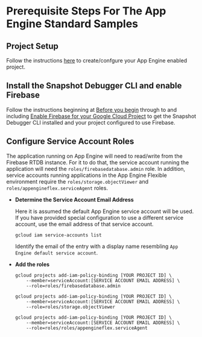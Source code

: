 # Prerequisite Steps For The App Engine Standard Samples

## Project Setup

Follow the instructions
[here](https://cloud.google.com/appengine/docs/flexible/managing-projects-apps-billing)
to create/confgure your App Engine enabled project.

## Install the Snapshot Debugger CLI and enable Firebase

Follow the instructions beginning at [Before you
begin](../README.md#before-you-begin) through to and including [Enable
Firebase for your Google Cloud
Project](../README.md#enable-firebase-for-your-google-cloud-project) to
get the Snapshot Debugger CLI installed and your project configured to use
Firebase.

## Configure Service Account Roles

The application running on App Engine will need to read/write from the Firebase
RTDB instance. For it to do that, the service account running the application
will need the `roles/firebasedatabase.admin` role. In addition, service accounts
running applications in the App Engine Flexible environment require the
`roles/storage.objectViewer` and `roles/appengineflex.serviceAgent` roles.

* **Determine the Service Account Email Address**

    Here it is assumed the default App Engine service account will be used. If
    you have provided special configuration to use a different service account,
    use the email address of that service account.

    ```
    gcloud iam service-accounts list
    ```

    Identify the email of the entry with a display name resembling `App Engine
    default service account`.

* **Add the roles**

    ```
    gcloud projects add-iam-policy-binding [YOUR PROJECT ID] \
        --member=serviceAccount:[SERVICE ACCOUNT EMAIL ADDRESS] \
        --role=roles/firebasedatabase.admin

    gcloud projects add-iam-policy-binding [YOUR PROJECT ID] \
        --member=serviceAccount:[SERVICE ACCOUNT EMAIL ADDRESS] \
        --role=roles/storage.objectViewer

    gcloud projects add-iam-policy-binding [YOUR PROJECT ID] \
        --member=serviceAccount:[SERVICE ACCOUNT EMAIL ADDRESS] \
        --role=roles/roles/appengineflex.serviceAgent
    ```
